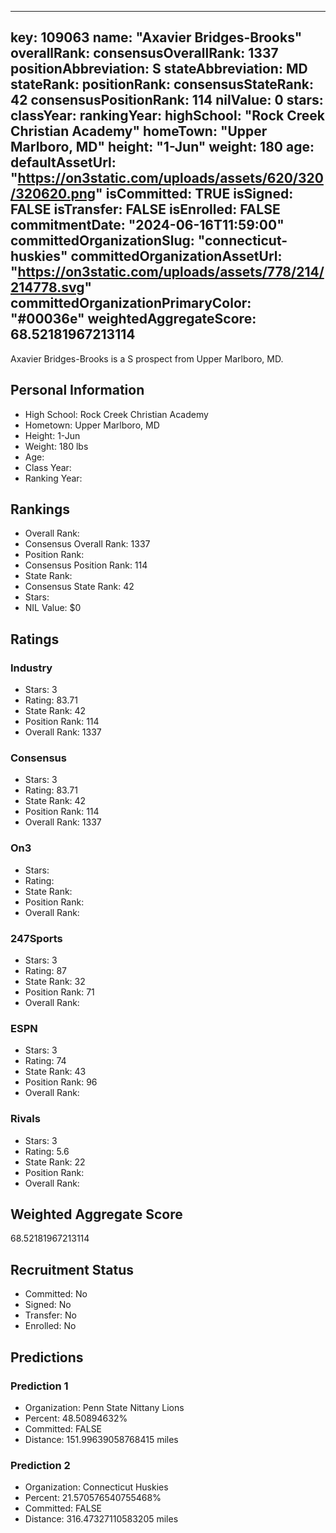---
  key: 109063
  name: "Axavier Bridges-Brooks"
  overallRank: 
  consensusOverallRank: 1337
  positionAbbreviation: S
  stateAbbreviation: MD
  stateRank: 
  positionRank: 
  consensusStateRank: 42
  consensusPositionRank: 114
  nilValue: 0
  stars: 
  classYear: 
  rankingYear: 
  highSchool: "Rock Creek Christian Academy"
  homeTown: "Upper Marlboro, MD"
  height: "1-Jun"
  weight: 180
  age: 
  defaultAssetUrl: "https://on3static.com/uploads/assets/620/320/320620.png"
  isCommitted: TRUE
  isSigned: FALSE
  isTransfer: FALSE
  isEnrolled: FALSE
  commitmentDate: "2024-06-16T11:59:00"
  committedOrganizationSlug: "connecticut-huskies"
  committedOrganizationAssetUrl: "https://on3static.com/uploads/assets/778/214/214778.svg"
  committedOrganizationPrimaryColor: "#00036e"
  weightedAggregateScore: 68.52181967213114
  ---
  
  Axavier Bridges-Brooks is a S prospect from Upper Marlboro, MD.
  
  ## Personal Information
  - High School: Rock Creek Christian Academy
  - Hometown: Upper Marlboro, MD
  - Height: 1-Jun
  - Weight: 180 lbs
  - Age: 
  - Class Year: 
  - Ranking Year: 
  
  ## Rankings
  - Overall Rank: 
  - Consensus Overall Rank: 1337
  - Position Rank: 
  - Consensus Position Rank: 114
  - State Rank: 
  - Consensus State Rank: 42
  - Stars: 
  - NIL Value: $0
  
  ## Ratings
  
  ### Industry
  - Stars: 3
  - Rating: 83.71
  - State Rank: 42
  - Position Rank: 114
  - Overall Rank: 1337
  
  ### Consensus
  - Stars: 3
  - Rating: 83.71
  - State Rank: 42
  - Position Rank: 114
  - Overall Rank: 1337
  
  ### On3
  - Stars: 
  - Rating: 
  - State Rank: 
  - Position Rank: 
  - Overall Rank: 
  
  ### 247Sports
  - Stars: 3
  - Rating: 87
  - State Rank: 32
  - Position Rank: 71
  - Overall Rank: 
  
  ### ESPN
  - Stars: 3
  - Rating: 74
  - State Rank: 43
  - Position Rank: 96
  - Overall Rank: 
  
  ### Rivals
  - Stars: 3
  - Rating: 5.6
  - State Rank: 22
  - Position Rank: 
  - Overall Rank: 
  
  ## Weighted Aggregate Score
  68.52181967213114
  
  ## Recruitment Status
  - Committed: No
  - Signed: No
  - Transfer: No
  - Enrolled: No
  
  
  
  ## Predictions
  
  ### Prediction 1
  - Organization: Penn State Nittany Lions
  - Percent: 48.50894632%
  - Committed: FALSE
  - Distance: 151.99639058768415 miles
  
  ### Prediction 2
  - Organization: Connecticut Huskies
  - Percent: 21.570576540755468%
  - Committed: FALSE
  - Distance: 316.47327110583205 miles
  
